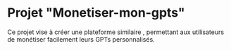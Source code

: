 # Projet "Monetiser-mon-gpts"

Ce projet vise à créer une plateforme similaire , permettant aux utilisateurs de monétiser facilement leurs GPTs personnalisés.

